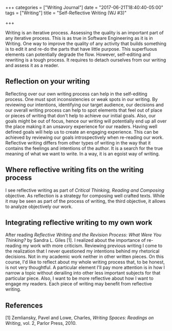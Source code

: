 +++
categories = ["Writing Journal"]
date = "2017-06-21T18:40:40-05:00"
tags = ["Writing"]
title = "Self-Reflective Writing (WJ #3)"

+++

Writing is an iterative process. Assessing the quality is an important part of any iterative process. This is as true in Software Engineering as it is in Writing. One way to improve the quality of any activity that builds something is to edit it and re-do the parts that have little purpose. This superfluous elements can potentially degrade the flow. However, self-editing and rewriting is a tough process. It requires to detach ourselves from our writing and assess it as a reader.

Reflection on your writing
--------------------------

Reflecting over our own writing process can help in the self-editing process. One must spot inconsistencies or weak spots in our writing. By reviewing our intentions, identifying our target audience, our decisions and our overall writing process can help to spot elements that feel out of place or pieces of writing that don't help to achieve our initial goals. Also, our goals might be out of focus, hence our writing will potentially end up all over the place making it an unsavory experience for our readers. Having well defined goals will help us to create an engaging experience. This can be achieved by reviewing our goals introspectively when re-reading our work. Reflective writing differs from other types of writing in the way that it contains the feelings and intentions of the author. It is a search for the true meaning of what we want to write. In a way, it is an egoist way of writing.

Where reflective writing fits on the writing process
----------------------------------------------------

I see reflective writing as part of *Critical Thinking, Reading and Composing* objective. As reflection is a strategy for composing well crafted texts. While it may be seen as part of the process of writing, the third objective, it allows to analyze objectively our work.

Integrating reflective writing to my own work
---------------------------------------------

After reading *Reflective Writing and the Revision Process: What Were You Thinking?* by Sandra L. Giles [1]. I realized about the importance of re-reading my work with more criticism. Reviewing previous writing I come to the realization that I never questioned my intentions behind my rhetorical decisions. Not in my academic work neither in other written pieces. On this course, I'd like to reflect about my whole writing process that, to be honest, is not very thoughtful. A particular element I'll pay more attention is in how I narrow a topic without derailing into other less important subjects for that particular piece. Also, I want to be more reflective about how I want to engage my readers. Each piece of writing may benefit from reflective writing.

References
----------

[1] Zemliansky, Pavel and Lowe, Charles, *Writing Spaces: Readings on Writing*, vol. 2, Parlor Press, 2010.
